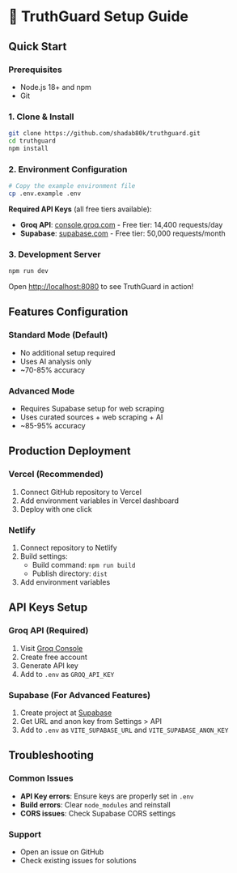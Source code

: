 # 🚀 TruthGuard Setup Guide

## Quick Start

### Prerequisites
- Node.js 18+ and npm
- Git

### 1. Clone & Install
```bash
git clone https://github.com/shadab80k/truthguard.git
cd truthguard
npm install
```

### 2. Environment Configuration
```bash
# Copy the example environment file
cp .env.example .env
```

**Required API Keys** (all free tiers available):
- **Groq API**: [console.groq.com](https://console.groq.com/keys) - Free tier: 14,400 requests/day
- **Supabase**: [supabase.com](https://supabase.com) - Free tier: 50,000 requests/month

### 3. Development Server
```bash
npm run dev
```

Open [http://localhost:8080](http://localhost:8080) to see TruthGuard in action!

## Features Configuration

### Standard Mode (Default)
- No additional setup required
- Uses AI analysis only
- ~70-85% accuracy

### Advanced Mode 
- Requires Supabase setup for web scraping
- Uses curated sources + web scraping + AI
- ~85-95% accuracy

## Production Deployment

### Vercel (Recommended)
1. Connect GitHub repository to Vercel
2. Add environment variables in Vercel dashboard
3. Deploy with one click

### Netlify
1. Connect repository to Netlify
2. Build settings:
   - Build command: `npm run build`
   - Publish directory: `dist`
3. Add environment variables

## API Keys Setup

### Groq API (Required)
1. Visit [Groq Console](https://console.groq.com/keys)
2. Create free account
3. Generate API key
4. Add to `.env` as `GROQ_API_KEY`

### Supabase (For Advanced Features)
1. Create project at [Supabase](https://supabase.com)
2. Get URL and anon key from Settings > API
3. Add to `.env` as `VITE_SUPABASE_URL` and `VITE_SUPABASE_ANON_KEY`

## Troubleshooting

### Common Issues
- **API Key errors**: Ensure keys are properly set in `.env`
- **Build errors**: Clear `node_modules` and reinstall
- **CORS issues**: Check Supabase CORS settings

### Support
- Open an issue on GitHub
- Check existing issues for solutions